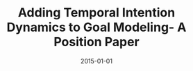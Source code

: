 ---
title: "Adding Temporal Intention Dynamics to Goal Modeling- A Position Paper"
collection: publications
permalink: /publication/2015-Adding-Temporal-Intention-Dynamics-to-Goal-Modeling-A-Position-Paper
date: 2015-01-01
venue: 'Proceedings of the Seventh International Workshop on Modeling in Software Engineering MiSE'
citation: ' Alicia Grubb, &quot;Adding Temporal Intention Dynamics to Goal Modeling- A Position Paper.&quot; Proceedings of the Seventh International Workshop on Modeling in Software Engineering MiSE, 2015.'
---